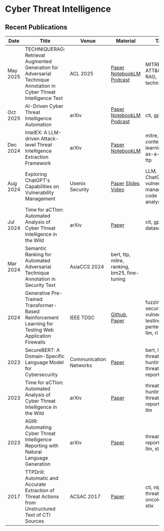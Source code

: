 # Cyber Threat Intelligence

## Recent Publications
| Date | Title | Venue | Material | Tags | Code | Summary | 
| --- | --- | --- | --- | --- | --- | --- |
| May 2025 | TECHNIQUERAG: Retrieval Augmented Generation for Adversarial Technique Annotation in Cyber Threat Intelligence Text | ACL 2025 | [Paper](https://arxiv.org/pdf/2505.11988) [NotebookLM](https://notebooklm.google.com/notebook/9a8f9011-ac25-48d2-9013-d1f111578eb6) [Podcast](https://notebooklm.google.com/notebook/9a8f9011-ac25-48d2-9013-d1f111578eb6/audio)| MITRE ATT&CK, RAG, techniques | | |
| Oct 2025 | AI-Driven Cyber Threat Intelligence Automation | arXiv | [Paper](https://arxiv.org/pdf/2410.20287v1) [NotebookLM](https://notebooklm.google.com/notebook/887692b2-43b5-4a8d-9be0-e39fe024d5f9) [Podcast](https://notebooklm.google.com/notebook/887692b2-43b5-4a8d-9be0-e39fe024d5f9/audio)| cti, gpt | | |
| Dec 2024 | IntelEX: A LLM-driven Attack-level Threat Intelligence Extraction Framework | arXiv | [Paper](https://arxiv.org/pdf/2412.10872) [NotebookLM](https://notebooklm.google.com/notebook/de35f571-83db-4087-ab52-753d2a90be38?authuser=1)| mitre, in-context learning, llm-as-a-judge, ttp | | |
| Aug 2024  | Exploring ChatGPT's Capabilities on Vulnerability Management | Usenix Security | [Paper](https://www.usenix.org/system/files/usenixsecurity24-liu-peiyu.pdf) [Slides](https://www.usenix.org/system/files/usenixsecurity24_slides-liu-peiyu.pdf) [Video](https://www.youtube.com/watch?v=ZeIgqpc_rII) | LLM, ChatGPT, vulnerabiility management, code analysis | | |
| Jul 2024 | Time for aCTIon: Automated Analysis of Cyber Threat Intelligence in the Wild | arXiv | [Paper](https://arxiv.org/pdf/2307.10214) | cti, gpt, dataset | | |
| Mar 2024 | Semantic Ranking for Automated Adversarial Technique Annotation in Security Text| AsiaCCS 2024 | bert, ttp, mitre, ranking, bm25, fine-tuning | | |
| 2024  | Generative Pre-Trained Transformer-Based Reinforcement Learning for Testing Web Application Firewalls | IEEE TDSC | [Github](https://github.com/hongliangliang/gptfuzzer), [Paper](https://ieeexplore.ieee.org/document/10059237) | fuzzing, web security, vulnerability testing, pentesting, llm, rl | | |  
| 2023  | SecureBERT: A Domain-Specific Language Model for Cybersecurity | Communication Networks | [Paper](https://arxiv.org/pdf/2204.02685) | bert, llm, threat hunting, threat reports, cti | | |
| 2023 | Time for aCTIon: Automated Analysis of Cyber Threat Intelligence in the Wild | arXiv | [Paper](https://arxiv.org/pdf/2307.10214) | threat hunting, threat reports, cti, llm | | |
| 2023 | AGIR: Automating Cyber Threat Intelligence Reporting with Natural Language Generation | arXiv | [Paper](https://arxiv.org/pdf/2310.02655) | threat reports, cti, llm, stix | | |
| 2017 | TTPDrill: Automatic and Accurate Extraction of Threat Actions from Unstructured Text of CTI Sources | ACSAC 2017 | [Paper](https://dl.acm.org/doi/10.1145/3134600.3134646) | cti, nlp, ir, threat-action oncology, stix | | |
